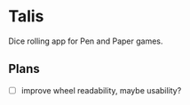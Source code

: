 # Talis

Dice rolling app for Pen and Paper games.

## Plans

- [ ] improve wheel readability, maybe usability?
